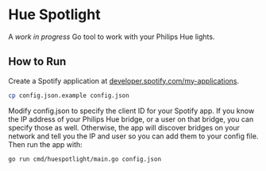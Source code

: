 # Hue Spotlight

A _work in progress_ Go tool to work with your Philips Hue lights.

## How to Run

Create a Spotify application at [developer.spotify.com/my-applications](https://developer.spotify.com/my-applications/).

```sh
cp config.json.example config.json
```

Modify config.json to specify the client ID for your Spotify app. If you know the IP address
of your Philips Hue bridge, or a user on that bridge, you can specify those as well.
Otherwise, the app will discover bridges on your network and tell you the IP and user
so you can add them to your config file. Then run the app with:

```
go run cmd/huespotlight/main.go config.json
```
